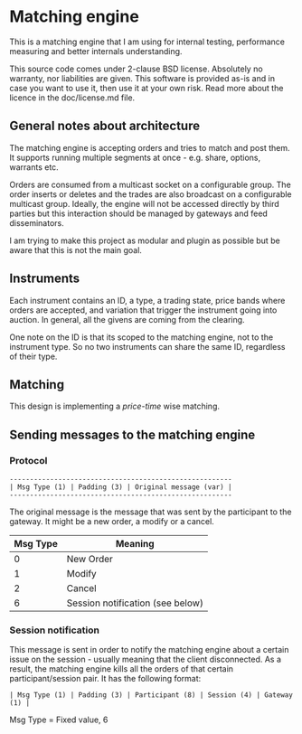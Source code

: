 # Matching engine

This is a matching engine that I am using for internal testing, performance measuring and better internals understanding.

This source code comes under 2-clause BSD license. Absolutely no warranty, nor liabilities are given. This software is provided as-is and in case you want to use it, then use it at your own risk. Read more about the licence in the doc/license.md file.

## General notes about architecture

The matching engine is accepting orders and tries to match and post them. It supports running multiple segments at once - e.g. share, options, warrants etc.

Orders are consumed from a multicast socket on a configurable group. The order inserts or deletes and the trades are also broadcast on a configurable multicast group. Ideally, the engine will not be accessed directly by third parties but this interaction should be managed by gateways and feed disseminators.

I am trying to make this project as modular and plugin as possible but be aware that this is not the main goal.

## Instruments

Each instrument contains an ID, a type, a trading state, price bands where orders are accepted, and variation that trigger the instrument going into auction. In general, all the givens are coming from the clearing.

One note on the ID is that its scoped to the matching engine, not to the instrument type. So no two instruments can share the same ID, regardless of their type.

## Matching

This design is implementing a <I>price-time</I> wise matching.

## Sending messages to the matching engine

### Protocol

```
-------------------------------------------------------
| Msg Type (1) | Padding (3) | Original message (var) |
-------------------------------------------------------
```

The original message is the message that was sent by the participant to the gateway. It might be a new order, a modify or a cancel.

| Msg Type | Meaning |
| --- | --- |
| 0 | New Order |
| 1 | Modify |
| 2 | Cancel |
| 6 | Session notification (see below) |

### Session notification

This message is sent in order to notify the matching engine about a certain issue on the session - usually meaning that the client disconnected. As a result, the matching engine kills all the orders of that certain participant/session pair. It has the following format:

```
| Msg Type (1) | Padding (3) | Participant (8) | Session (4) | Gateway (1) |
```

Msg Type = Fixed value, 6
